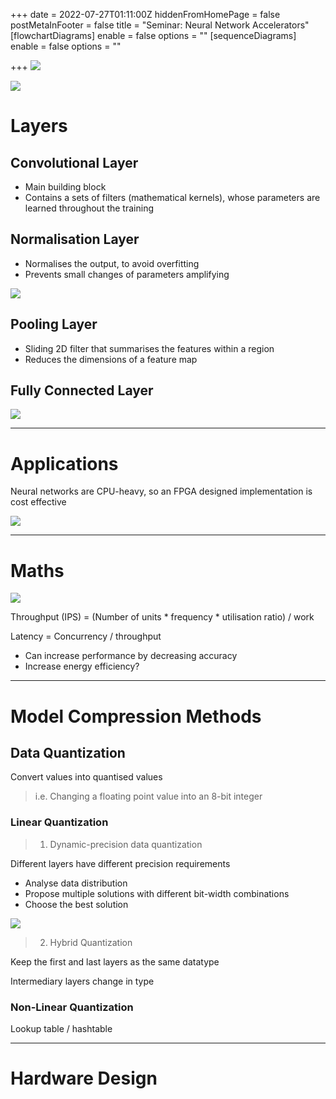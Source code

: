 +++
date = 2022-07-27T01:11:00Z
hiddenFromHomePage = false
postMetaInFooter = false
title = "Seminar: Neural Network Accelerators"
[flowchartDiagrams]
enable = false
options = ""
[sequenceDiagrams]
enable = false
options = ""

+++
![](/uploads/snipaste_2022-07-27_11-12-14.jpg)

![](/uploads/snipaste_2022-07-27_11-12-49.jpg)  

# Layers

## Convolutional Layer

* Main building block
* Contains a sets of filters (mathematical kernels), whose parameters are learned throughout the training

## Normalisation Layer

* Normalises the output, to avoid overfitting
* Prevents small changes of parameters amplifying 

![](/uploads/snipaste_2022-07-27_11-16-32.jpg)

## Pooling Layer

* Sliding 2D filter that summarises the features within a region
* Reduces the dimensions of a feature map

## Fully Connected Layer

![](/uploads/snipaste_2022-07-27_11-19-07.jpg)

***

# Applications

Neural networks are CPU-heavy, so an FPGA designed implementation is cost effective

![](/uploads/snipaste_2022-07-27_11-20-38.jpg)

***

# Maths

![](/uploads/snipaste_2022-07-27_11-23-24.jpg)

Throughput (IPS) = (Number of units * frequency * utilisation ratio) / work

Latency = Concurrency / throughput

* Can increase performance by decreasing accuracy
* Increase energy efficiency?

***

# Model Compression Methods

## Data Quantization

Convert values into quantised values

> i.e. Changing a floating point value into an 8-bit integer

### Linear Quantization

> 1. Dynamic-precision data quantization

Different layers have different precision requirements

* Analyse data distribution
* Propose multiple solutions with different bit-width combinations
* Choose the best solution

![](/uploads/snipaste_2022-07-27_11-27-11.jpg)

> 2. Hybrid Quantization

Keep the first and last layers as the same datatype

Intermediary layers change in type

### Non-Linear Quantization

Lookup table / hashtable

***

# Hardware Design